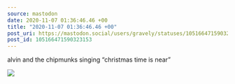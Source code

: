 ```yaml
---
source: mastodon
date: 2020-11-07 01:36:46.46 +00
title: "2020-11-07 01:36:46.46 +00"
post_uri: https://mastodon.social/users/gravely/statuses/105166471590323153
post_id: 105166471590323153
---
```

alvin and the chipmunks singing “christmas time is near”


![](/images/105166471552602057.jpg)

